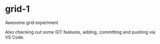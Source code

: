 # grid-1
Awesome grid experiment

Also checking out some GIT features, adding, committing and pushing via VS Code.